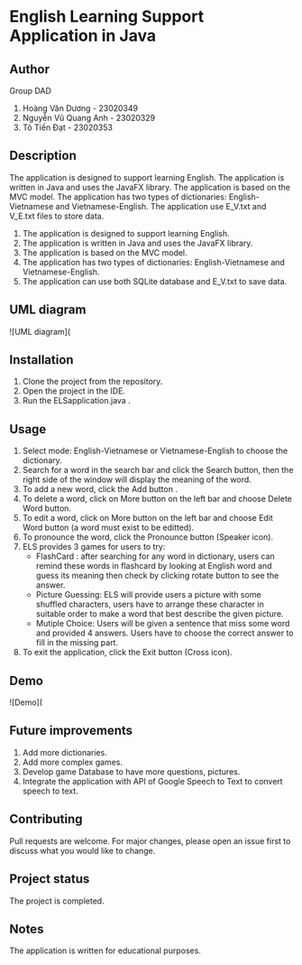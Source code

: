 # English Learning Support Application in Java

## Author
Group DAD
1. Hoàng Văn Dương - 23020349
2. Nguyễn Vũ Quang Anh - 23020329
3. Tô Tiến Đạt - 23020353

## Description
The application is designed to support learning English. The application is written in Java and uses the JavaFX library. The application is based on the MVC model. The application has two types of dictionaries: English-Vietnamese and Vietnamese-English. The application use E_V.txt and V_E.txt files to store data.
1. The application is designed to support learning English.
2. The application is written in Java and uses the JavaFX library.
3. The application is based on the MVC model.
4. The application has two types of dictionaries: English-Vietnamese and Vietnamese-English.
5. The application can use both SQLite database and E_V.txt to save data.

## UML diagram
![UML diagram](

## Installation
1. Clone the project from the repository.
2. Open the project in the IDE.
3. Run the ELSapplication.java .

## Usage
1. Select mode: English-Vietnamese or Vietnamese-English to choose the dictionary.
2. Search for a word in the search bar and click the Search button, then the right side of the window will display the meaning of the word.
3. To add a new word, click the Add button .
4. To delete a word, click on More button on the left bar and choose Delete Word button.
5. To edit a word, click on More button on the left bar and choose Edit Word button (a word must exist to be editted).
7. To pronounce the word, click the Pronounce button (Speaker icon).
8. ELS provides 3 games for users to try:
   - FlashCard : after searching for any word in dictionary, users can remind these words in flashcard by looking at English word and guess its meaning then check by clicking rotate button to see the answer.
   - Picture Guessing: ELS will provide users a picture with some shuffled characters, users have to arrange these character in suitable order to make a word that best describe the given picture.
   - Mutiple Choice: Users will be given a sentence that miss some word and provided 4 answers. Users have to choose the correct answer to fill in the missing part.
10. To exit the application, click the Exit button (Cross icon).

## Demo
![Demo](

## Future improvements
1. Add more dictionaries.
2. Add more complex games.
3. Develop game Database to have more questions, pictures.
5. Integrate the application with API of Google Speech to Text to convert speech to text.

## Contributing
Pull requests are welcome. For major changes, please open an issue first to discuss what you would like to change.

## Project status
The project is completed.

## Notes
The application is written for educational purposes.
